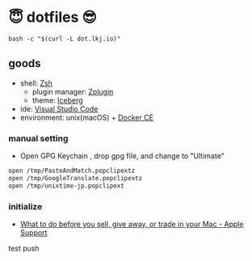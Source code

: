 :innocent: dotfiles :sunglasses:
========

```
bash -c "$(curl -L dot.lkj.io)"
```

## goods

- shell: [Zsh](http://www.zsh.org/)
  - plugin manager: [Zplugin](https://github.com/zdharma/zplugin)
  - theme: [Iceberg](https://cocopon.github.io/iceberg.vim/)
- ide: [Visual Studio Code](https://code.visualstudio.com/)
- environment: unix(macOS) + [Docker CE](https://github.com/docker/docker-ce)

### manual setting

- Open GPG Keychain , drop gpg file, and change to "Ultimate"

```sh
open /tmp/PasteAndMatch.popclipextz
open /tmp/GoogleTranslate.popclipextz
open /tmp/unixtime-jp.popclipext
```

### initialize
- [What to do before you sell, give away, or trade in your Mac \- Apple Support](https://support.apple.com/en-us/HT201065)

test push